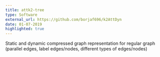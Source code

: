 ```yaml
---
title: attk2-tree
type: Software
external_url: https://github.com/borjaf696/k2AttDyn
date: 01-07-2019
highlighted: true
---
```


Static and dynamic compressed graph representation for regular graph (parallel edges, label edges/nodes, different types of edges/nodes)
